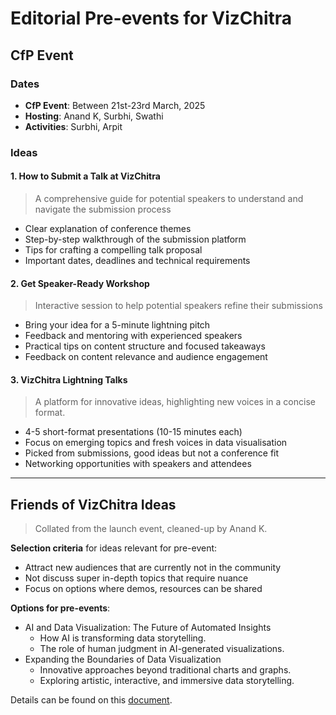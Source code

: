 # Editorial Pre-events for VizChitra

## CfP Event

### Dates
- **CfP Event**: Between 21st-23rd March, 2025
- **Hosting**: Anand K, Surbhi, Swathi
- **Activities**: Surbhi, Arpit

### Ideas

#### 1. How to Submit a Talk at VizChitra
> A comprehensive guide for potential speakers to understand and navigate the submission process
> 
- Clear explanation of conference themes
- Step-by-step walkthrough of the submission platform
- Tips for crafting a compelling talk proposal
- Important dates, deadlines and technical requirements

#### 2. Get Speaker-Ready Workshop
> Interactive session to help potential speakers refine their submissions
> 
- Bring your idea for a 5-minute lightning pitch
- Feedback and mentoring with experienced speakers
- Practical tips on content structure and focused takeaways
- Feedback on content relevance and audience engagement

#### 3. VizChitra Lightning Talks
> A platform for innovative ideas, highlighting new voices in a concise format.
> 
- 4-5 short-format presentations (10-15 minutes each)
- Focus on emerging topics and fresh voices in data visualisation
- Picked from submissions, good ideas but not a conference fit
- Networking opportunities with speakers and attendees

---

## Friends of VizChitra Ideas
> Collated from the launch event, cleaned-up by Anand K.

**Selection criteria** for ideas relevant for pre-event:
- Attract new audiences that are currently not in the community
- Not discuss super in-depth topics that require nuance
- Focus on options where demos, resources can be shared

**Options for pre-events**:
- AI and Data Visualization: The Future of Automated Insights
    - How AI is transforming data storytelling.
    - The role of human judgment in AI-generated visualizations.
- Expanding the Boundaries of Data Visualization
    - Innovative approaches beyond traditional charts and graphs.
    - Exploring artistic, interactive, and immersive data storytelling.

Details can be found on this [document](https://docs.google.com/document/d/1OSh0G9u2wiScbAojKCeBsrAKgDyLfKdI6xMgb9IkZ6E/edit?tab=t.0#heading=h.jcevkrlbhobv).


